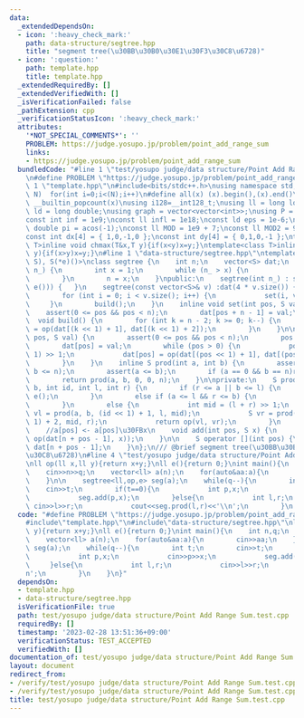 ```yaml
---
data:
  _extendedDependsOn:
  - icon: ':heavy_check_mark:'
    path: data-structure/segtree.hpp
    title: "segment tree(\u30BB\u30B0\u30E1\u30F3\u30C8\u6728)"
  - icon: ':question:'
    path: template.hpp
    title: template.hpp
  _extendedRequiredBy: []
  _extendedVerifiedWith: []
  _isVerificationFailed: false
  _pathExtension: cpp
  _verificationStatusIcon: ':heavy_check_mark:'
  attributes:
    '*NOT_SPECIAL_COMMENTS*': ''
    PROBLEM: https://judge.yosupo.jp/problem/point_add_range_sum
    links:
    - https://judge.yosupo.jp/problem/point_add_range_sum
  bundledCode: "#line 1 \"test/yosupo judge/data structure/Point Add Range Sum.test.cpp\"\
    \n#define PROBLEM \"https://judge.yosupo.jp/problem/point_add_range_sum\"\n#line\
    \ 1 \"template.hpp\"\n#include<bits/stdc++.h>\nusing namespace std;\n#define rep(i,\
    \ N)  for(int i=0;i<(N);i++)\n#define all(x) (x).begin(),(x).end()\n#define popcount(x)\
    \ __builtin_popcount(x)\nusing i128=__int128_t;\nusing ll = long long;\nusing\
    \ ld = long double;\nusing graph = vector<vector<int>>;\nusing P = pair<int, int>;\n\
    const int inf = 1e9;\nconst ll infl = 1e18;\nconst ld eps = 1e-6;\nconst long\
    \ double pi = acos(-1);\nconst ll MOD = 1e9 + 7;\nconst ll MOD2 = 998244353;\n\
    const int dx[4] = { 1,0,-1,0 };\nconst int dy[4] = { 0,1,0,-1 };\ntemplate<class\
    \ T>inline void chmax(T&x,T y){if(x<y)x=y;}\ntemplate<class T>inline void chmin(T&x,T\
    \ y){if(x>y)x=y;}\n#line 1 \"data-structure/segtree.hpp\"\ntemplate<class S, S(*op)(S,\
    \ S), S(*e)()>\nclass segtree {\n    int n;\n    vector<S> dat;\n    void Init(int\
    \ n_) {\n        int x = 1;\n        while (n_ > x) {\n            x <<= 1;\n\
    \        }\n        n = x;\n    }\npublic:\n    segtree(int n_) : segtree(vector<S>(n_,\
    \ e())) {   }\n    segtree(const vector<S>& v) :dat(4 * v.size()) {\n        Init(v.size());\n\
    \        for (int i = 0; i < v.size(); i++) {\n            set(i, v[i]);\n   \
    \     }\n        build();\n    }\n    inline void set(int pos, S val) {\n    \
    \    assert(0 <= pos && pos < n);\n        dat[pos + n - 1] = val;\n    }\n  \
    \  void build() {\n        for (int k = n - 2; k >= 0; k--) {\n            dat[k]\
    \ = op(dat[(k << 1) + 1], dat[(k << 1) + 2]);\n        }\n    }\n\n    void update(int\
    \ pos, S val) {\n        assert(0 <= pos && pos < n);\n        pos += n - 1;\n\
    \        dat[pos] = val;\n        while (pos > 0) {\n            pos = (pos -\
    \ 1) >> 1;\n            dat[pos] = op(dat[(pos << 1) + 1], dat[(pos << 1) + 2]);\n\
    \        }\n    }\n    inline S prod(int a, int b) {\n        assert(0 <= a &&\
    \ b <= n);\n        assert(a <= b);\n        if (a == 0 && b == n)return dat[0];\n\
    \        return prod(a, b, 0, 0, n);\n    }\n\nprivate:\n    S prod(int a, int\
    \ b, int id, int l, int r) {\n        if (r <= a || b <= l) {\n            return\
    \ e();\n        }\n        else if (a <= l && r <= b) {\n            return dat[id];\n\
    \        }\n        else {\n            int mid = (l + r) >> 1;\n            S\
    \ vl = prod(a, b, (id << 1) + 1, l, mid);\n            S vr = prod(a, b, (id <<\
    \ 1) + 2, mid, r);\n            return op(vl, vr);\n        }\n    }\n\npublic:\n\
    \    //a[pos] <- a[pos]\u30FBx\n    void add(int pos, S x) {\n        update(pos,\
    \ op(dat[n + pos - 1], x));\n    }\n\n    S operator [](int pos) {\n        return\
    \ dat[n + pos - 1];\n    }\n};\n/// @brief segment tree(\u30BB\u30B0\u30E1\u30F3\
    \u30C8\u6728)\n#line 4 \"test/yosupo judge/data structure/Point Add Range Sum.test.cpp\"\
    \nll op(ll x,ll y){return x+y;}\nll e(){return 0;}\nint main(){\n    int n,q;\n\
    \    cin>>n>>q;\n    vector<ll> a(n);\n    for(auto&aa:a){\n        cin>>aa;\n\
    \    }\n\n    segtree<ll,op,e> seg(a);\n    while(q--){\n        int t;\n    \
    \    cin>>t;\n        if(t==0){\n            int p,x;\n            cin>>p>>x;\n\
    \            seg.add(p,x);\n        }else{\n            int l,r;\n           \
    \ cin>>l>>r;\n            cout<<seg.prod(l,r)<<'\\n';\n        }\n    }\n}\n"
  code: "#define PROBLEM \"https://judge.yosupo.jp/problem/point_add_range_sum\"\n\
    #include\"template.hpp\"\n#include\"data-structure/segtree.hpp\"\nll op(ll x,ll\
    \ y){return x+y;}\nll e(){return 0;}\nint main(){\n    int n,q;\n    cin>>n>>q;\n\
    \    vector<ll> a(n);\n    for(auto&aa:a){\n        cin>>aa;\n    }\n\n    segtree<ll,op,e>\
    \ seg(a);\n    while(q--){\n        int t;\n        cin>>t;\n        if(t==0){\n\
    \            int p,x;\n            cin>>p>>x;\n            seg.add(p,x);\n   \
    \     }else{\n            int l,r;\n            cin>>l>>r;\n            cout<<seg.prod(l,r)<<'\\\
    n';\n        }\n    }\n}"
  dependsOn:
  - template.hpp
  - data-structure/segtree.hpp
  isVerificationFile: true
  path: test/yosupo judge/data structure/Point Add Range Sum.test.cpp
  requiredBy: []
  timestamp: '2023-02-28 13:51:36+09:00'
  verificationStatus: TEST_ACCEPTED
  verifiedWith: []
documentation_of: test/yosupo judge/data structure/Point Add Range Sum.test.cpp
layout: document
redirect_from:
- /verify/test/yosupo judge/data structure/Point Add Range Sum.test.cpp
- /verify/test/yosupo judge/data structure/Point Add Range Sum.test.cpp.html
title: test/yosupo judge/data structure/Point Add Range Sum.test.cpp
---
```


